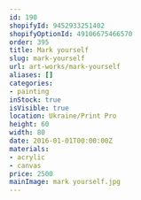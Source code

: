 ```yaml
---
id: 190
shopifyId: 9452933251402
shopifyOptionId: 49106675466570
order: 395
title: Mark yourself
slug: mark-yourself
url: art-works/mark-yourself
aliases: []
categories:
- painting
inStock: true
isVisible: true
location: Ukraine/Print Pro
height: 60
width: 80
date: 2016-01-01T00:00:00Z
materials:
- acrylic
- canvas
price: 2500
mainImage: mark yourself.jpg
---
```

